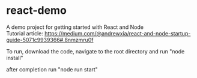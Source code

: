 # react-demo
A demo project for getting started with React and Node  
Tutorial article: https://medium.com/@andrewxia/react-and-node-startup-guide-5071c9939366#.8nmzmru0f

To run, download the code, navigate to the root directory and run "node install"

after completion run "node run start"
